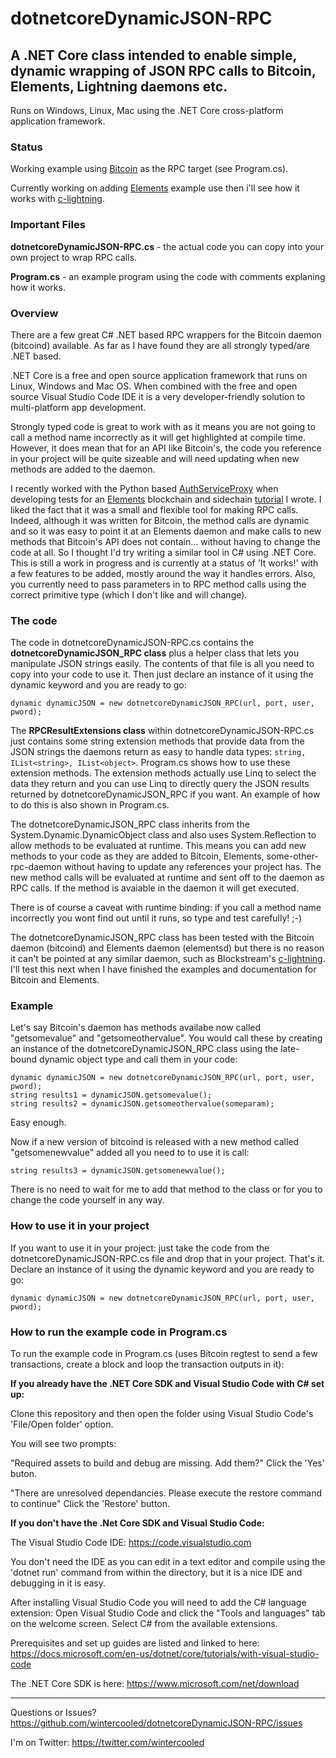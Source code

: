 # dotnetcoreDynamicJSON-RPC
## A .NET Core class intended to enable simple, dynamic wrapping of JSON RPC calls to Bitcoin, Elements, Lightning daemons etc.

Runs on Windows, Linux, Mac using the .NET Core cross-platform application framework.

### Status

Working example using [Bitcoin](https://github.com/bitcoin/bitcoin) as the RPC target (see Program.cs).

Currently working on adding [Elements](https://elementsproject.org/) example use then i'll see how it works with [c-lightning](https://github.com/ElementsProject/lightning).

### Important Files

**dotnetcoreDynamicJSON-RPC.cs** - the actual code you can copy into your own project to wrap RPC calls.

**Program.cs** - an example program using the code with comments explaning how it works.

### Overview

There are a few great C# .NET based RPC wrappers for the Bitcoin daemon (bitcoind) available. As far as I have found they are all strongly typed/are .NET based. 

.NET Core is a free and open source application framework that runs on Linux, Windows and Mac OS. When combined with the free and open source Visual Studio Code IDE it is a very developer-friendly solution to multi-platform app development.

Strongly typed code is great to work with as it means you are not going to call a method name incorrectly as it will get highlighted at compile time. However, it does mean that for an API like Bitcoin's, the code you reference in your project will be quite sizeable and will need updating when new methods are added to the daemon. 

I recently worked with the Python based [AuthServiceProxy](https://github.com/jgarzik/python-bitcoinrpc) when developing tests for an [Elements](https://github.com/ElementsProject/elements) blockchain and sidechain [tutorial](https://elementsproject.org/elements-code-tutorial/overview) I wrote. I liked the fact that it was a small and flexible tool for making RPC calls. Indeed, although it was written for Bitcoin, the method calls are dynamic and so it was easy to point it at an Elements daemon and make calls to new methods that Bitcoin's API does not contain... without having to change the code at all. So I thought I'd try writing a similar tool in C# using .NET Core. This is still a work in progress and is currently at a status of 'It works!' with a few features to be added, mostly around the way it handles errors. Also, you currently need to pass parameters in to RPC method calls using the correct primitive type (which I don't like and will change).

### The code

The code in dotnetcoreDynamicJSON-RPC.cs contains the **dotnetcoreDynamicJSON_RPC class** plus a helper class that lets you manipulate JSON strings easily. The contents of that file is all you need to copy into your code to use it. Then just declare an instance of it using the dynamic keyword and you are ready to go:

```dynamic dynamicJSON = new dotnetcoreDynamicJSON_RPC(url, port, user, pword);```

The **RPCResultExtensions class** within dotnetcoreDynamicJSON-RPC.cs just contains some string extension methods that provide data from the JSON strings the daemons return as easy to handle data types: ```string, IList<string>, IList<object>```. Program.cs shows how to use these extension methods. The extension methods actually use Linq to select the data they return and you can use Linq to directly query the JSON results returned by dotnetcoreDynamicJSON_RPC if you want. An example of how to do this is also shown in Program.cs.

The dotnetcoreDynamicJSON_RPC class inherits from the System.Dynamic.DynamicObject class and also uses System.Reflection to allow methods to be evaluated at runtime. This means you can add new methods to your code as they are added to Bitcoin, Elements, some-other-rpc-daemon without having to update any references your project has. The new method calls will be evaluated at runtime and sent off to the daemon as RPC calls. If the method is avaiable in the daemon it will get executed.

There is of course a caveat with runtime binding: if you call a method name incorrectly you wont find out until it runs, so type and test carefully! ;-)

The dotnetcoreDynamicJSON_RPC class has been tested with the Bitcoin daemon (bitcoind) and Elements daemon (elementsd) but there is no reason it can't be pointed at any similar daemon, such as Blockstream's [c-lightning](https://github.com/ElementsProject/lightning). I'll test this next when I have finished the examples and documentation for Bitcoin and Elements.

### Example

Let's say Bitcoin's daemon has methods availabe now called "getsomevalue" and "getsomeothervalue". You would call these by creating an instance of the dotnetcoreDynamicJSON_RPC class using the late-bound dynamic object type and call them in your code:

~~~~
dynamic dynamicJSON = new dotnetcoreDynamicJSON_RPC(url, port, user, pword);
string results1 = dynamicJSON.getsomevalue();
string results2 = dynamicJSON.getsomeothervalue(someparam);
~~~~

Easy enough.

Now if a new version of bitcoind is released with a new method called "getsomenewvalue" added all you need to to use it is call:

~~~~
string results3 = dynamicJSON.getsomenewvalue();
~~~~

There is no need to wait for me to add that method to the class or for you to change the code yourself in any way.

### How to use it in your project

If you want to use it in your project: just take the code from the dotnetcoreDynamicJSON-RPC.cs file and drop that in your project. That's it. Declare an instance of it using the dynamic keyword and you are ready to go: 

```dynamic dynamicJSON = new dotnetcoreDynamicJSON_RPC(url, port, user, pword);```

### How to run the example code in Program.cs

To run the example code in Program.cs (uses Bitcoin regtest to send a few transactions, create a block and loop the transaction outputs in it): 

**If you already have the .NET Core SDK and Visual Studio Code with C# set up:**

Clone this repository and then open the folder using Visual Studio Code's 'File/Open folder' option.

You will see two prompts:

"Required assets to build and debug are missing. Add them?"
Click the 'Yes' buton.

"There are unresolved dependancies. Please execute the restore command to continue"
Click the 'Restore' button.

**If you don't have the .Net Core SDK and Visual Studio Code:**

The Visual Studio Code IDE: https://code.visualstudio.com 

You don't need the IDE as you can edit in a text editor and compile using the 'dotnet run' command from within the directory, but it is a nice IDE and debugging in it is easy. 

After installing Visual Studio Code you will need to add the C# language extension: 
Open Visual Studio Code and click the "Tools and languages" tab on the welcome screen. Select C# from the available extensions. 

Prerequisites and set up guides are listed and linked to here: https://docs.microsoft.com/en-us/dotnet/core/tutorials/with-visual-studio-code

The .NET Core SDK is here: https://www.microsoft.com/net/download

* * * 

Questions or Issues? https://github.com/wintercooled/dotnetcoreDynamicJSON-RPC/issues

I'm on Twitter: https://twitter.com/wintercooled
